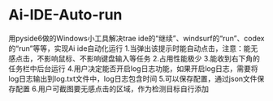 # Ai-IDE-Auto-run
用pyside6做的Windows小工具解决trae ide的“继续”、windsurf的“run”、codex的“run”等等，实现Ai ide自动化运行
1.当弹出该提示时能自动点击，注意：能无感点击，不影响鼠标、不影响键盘输入等任务
2.占用性能极少
3.能收到右下角的任务栏中后台运行
4.用户决定能否开启log日志功能，如果开启log日志，需要将log日志输出到log.txt文件中，log日志包含时间
5.可以保存配置，通过json文件保存配置
6.用户可截图要无感点击的区域，作为检测目标自行添加
